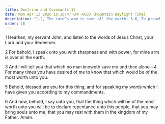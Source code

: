 ```yaml
---
title: Doctrine and Covenants 15
date: Mon Apr 13 2020 16:16:47 GMT-0600 (Mountain Daylight Time)
description: "1–2, The Lord’s arm is over all the earth; 3–6, To preach the gospel and save souls is the thing of most worth."
order: 18
---
```


1 Hearken, my servant John, and listen to the words of Jesus Christ, your Lord and your Redeemer.

2 For behold, I speak unto you with sharpness and with power, for mine arm is over all the earth.

3 And I will tell you that which no man knoweth save me and thee alone—4 For many times you have desired of me to know that which would be of the most worth unto you.

5 Behold, blessed are you for this thing, and for speaking my words which I have given you according to my commandments.

6 And now, behold, I say unto you, that the thing which will be of the most worth unto you will be to declare repentance unto this people, that you may bring souls unto me, that you may rest with them in the kingdom of my Father. Amen.
